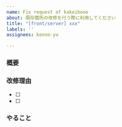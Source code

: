 ```yaml
---
name: Fix request of kakeibooo
about: 既存箇所の改修を行う際に利用してください
title: "[front/server] xxx"
labels: ''
assignees: konno-yu

---
```


### 概要


### 改修理由
- [ ] 
- [ ] 


### やること
